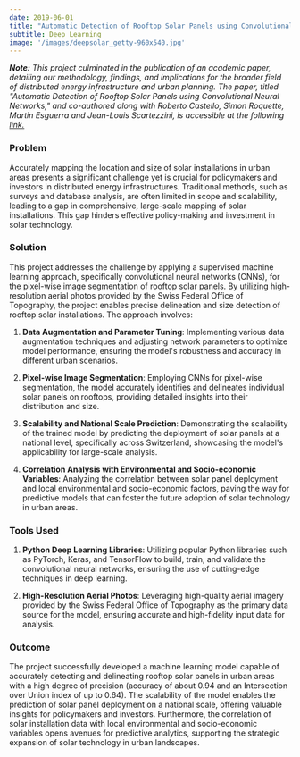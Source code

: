 ```yaml
---
date: 2019-06-01
title: "Automatic Detection of Rooftop Solar Panels using Convolutional Neural Networks"
subtitle: Deep Learning
image: '/images/deepsolar_getty-960x540.jpg'
---
```


***Note:***
*This project culminated in the publication of an academic paper, detailing our methodology, findings, and implications for the broader field of distributed energy infrastructure and urban planning. The paper, titled "Automatic Detection of Rooftop Solar Panels using Convolutional Neural Networks," and co-authored along with Roberto Castello, Simon Roquette, Martin Esguerra and Jean-Louis Scartezzini, is accessible at the following [link.](https://iopscience.iop.org/article/10.1088/1742-6596/1343/1/012034)*

### Problem
Accurately mapping the location and size of solar installations in urban areas presents a significant challenge yet is crucial for policymakers and investors in distributed energy infrastructures. Traditional methods, such as surveys and database analysis, are often limited in scope and scalability, leading to a gap in comprehensive, large-scale mapping of solar installations. This gap hinders effective policy-making and investment in solar technology.

### Solution
This project addresses the challenge by applying a supervised machine learning approach, specifically convolutional neural networks (CNNs), for the pixel-wise image segmentation of rooftop solar panels. By utilizing high-resolution aerial photos provided by the Swiss Federal Office of Topography, the project enables precise delineation and size detection of rooftop solar installations. The approach involves:

1. **Data Augmentation and Parameter Tuning**: Implementing various data augmentation techniques and adjusting network parameters to optimize model performance, ensuring the model's robustness and accuracy in different urban scenarios. 
   
2. **Pixel-wise Image Segmentation**: Employing CNNs for pixel-wise segmentation, the model accurately identifies and delineates individual solar panels on rooftops, providing detailed insights into their distribution and size.

3. **Scalability and National Scale Prediction**: Demonstrating the scalability of the trained model by predicting the deployment of solar panels at a national level, specifically across Switzerland, showcasing the model's applicability for large-scale analysis.

4. **Correlation Analysis with Environmental and Socio-economic Variables**: Analyzing the correlation between solar panel deployment and local environmental and socio-economic factors, paving the way for predictive models that can foster the future adoption of solar technology in urban areas.

### Tools Used
1. **Python Deep Learning Libraries**: Utilizing popular Python libraries such as PyTorch, Keras, and TensorFlow to build, train, and validate the convolutional neural networks, ensuring the use of cutting-edge techniques in deep learning.
   
2. **High-Resolution Aerial Photos**: Leveraging high-quality aerial imagery provided by the Swiss Federal Office of Topography as the primary data source for the model, ensuring accurate and high-fidelity input data for analysis.

### Outcome
The project successfully developed a machine learning model capable of accurately detecting and delineating rooftop solar panels in urban areas with a high degree of precision (accuracy of about 0.94 and an Intersection over Union index of up to 0.64). The scalability of the model enables the prediction of solar panel deployment on a national scale, offering valuable insights for policymakers and investors. Furthermore, the correlation of solar installation data with local environmental and socio-economic variables opens avenues for predictive analytics, supporting the strategic expansion of solar technology in urban landscapes.